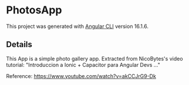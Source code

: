 # PhotosApp

This project was generated with [Angular CLI](https://github.com/angular/angular-cli) version 16.1.6.

## Details

This App is a simple photo gallery app. 
Extracted from NicoBytes's video tutorial: "Introduccion a Ionic + Capacitor para Angular Devs ..."

Reference: https://www.youtube.com/watch?v=akCCJrG9-Dk

